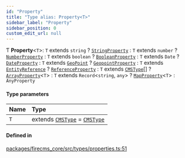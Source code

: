 ```yaml
---
id: "Property"
title: "Type alias: Property<T>"
sidebar_label: "Property"
sidebar_position: 0
custom_edit_url: null
---
```


Ƭ **Property**\<`T`\>: `T` extends `string` ? [`StringProperty`](../interfaces/StringProperty.md) : `T` extends `number` ? [`NumberProperty`](../interfaces/NumberProperty.md) : `T` extends `boolean` ? [`BooleanProperty`](../interfaces/BooleanProperty.md) : `T` extends `Date` ? [`DateProperty`](../interfaces/DateProperty.md) : `T` extends [`GeoPoint`](../classes/GeoPoint.md) ? [`GeopointProperty`](../interfaces/GeopointProperty.md) : `T` extends [`EntityReference`](../classes/EntityReference.md) ? [`ReferenceProperty`](../interfaces/ReferenceProperty.md) : `T` extends [`CMSType`](CMSType.md)[] ? [`ArrayProperty`](../interfaces/ArrayProperty.md)\<`T`\> : `T` extends `Record`\<`string`, `any`\> ? [`MapProperty`](../interfaces/MapProperty.md)\<`T`\> : `AnyProperty`

#### Type parameters

| Name | Type |
| :------ | :------ |
| `T` | extends [`CMSType`](CMSType.md) = [`CMSType`](CMSType.md) |

#### Defined in

[packages/firecms_core/src/types/properties.ts:51](https://github.com/FireCMSco/firecms/blob/d45f3739/packages/firecms_core/src/types/properties.ts#L51)
